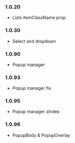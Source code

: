 ### 1.0.20
* Lists itemClassName prop
### 1.0.30
* Select and dropdown
### 1.0.90
* Popup manager
### 1.0.93
* Popup manager fix
### 1.0.95
* Popup manager zIndex
### 1.0.96
* PopupBody & PopupOverlay